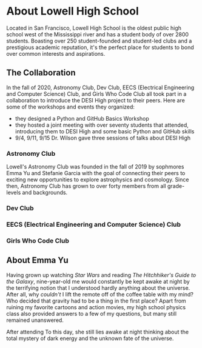 # About Lowell High School

Located in San Francisco, Lowell High School is the oldest public high school west of the Mississippi river and has a student body of over 2800 students. Boasting over 250 student-founded and student-led clubs and a prestigious academic reputation, it's the perfect place for students to bond over common interests and aspirations. 

## The Collaboration
In the fall of 2020, Astronomy Club, Dev Club, EECS (Electrical Engineering and Computer Science) Club, and Girls Who Code Club all took part in a collaboration to introduce the DESI High project to their peers. Here are some of the workshops and events they organized:

- they designed a Python and GitHub Basics Workshop
- they hosted a joint meeting with over seventy students that attended, introducing them to DESI High and some basic Python and GitHub skills
- 9/4, 9/11, 9/15 Dr. Wilson gave three sessions of talks about DESI High

### Astronomy Club
Lowell's Astronomy Club was founded in the fall of 2019 by sophmores Emma Yu and Stefanie Garcia with the goal of connecting their peers to exciting new opportunities to explore astrophysics and cosmology. Since then, Astronomy Club has grown to over forty members from all grade-levels and backgrounds. 

### Dev Club

### EECS (Electrical Engineering and Computer Science) Club

### Girls Who Code Club

## About Emma Yu
Having grown up watching *Star Wars* and reading *The Hitchhiker's Guide to the Galaxy*, nine-year-old me would constantly be kept awake at night by the terrifying notion that I understood hardly anything about the universe. After all, why *couldn't* I lift the remote off of the coffee table with my mind? Who decided that gravity had to be a thing in the first place? Apart from ruining my favorite cartoons and action movies, my high school physics class also provided answers to a few of my questions, but many still remained unanswered.

After attending To this day, she still lies awake at night thinking about the total mystery of dark energy and the unknown fate of the universe.
